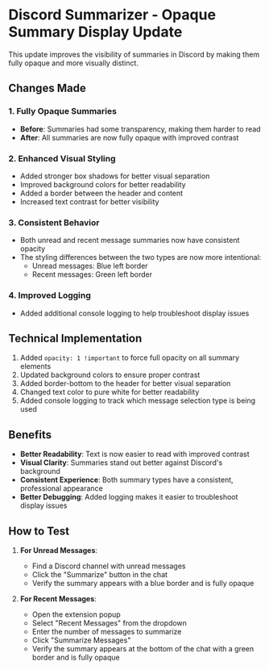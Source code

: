 # Discord Summarizer - Opaque Summary Display Update

This update improves the visibility of summaries in Discord by making them fully opaque and more visually distinct.

## Changes Made

### 1. Fully Opaque Summaries

- **Before**: Summaries had some transparency, making them harder to read
- **After**: All summaries are now fully opaque with improved contrast

### 2. Enhanced Visual Styling

- Added stronger box shadows for better visual separation
- Improved background colors for better readability
- Added a border between the header and content
- Increased text contrast for better visibility

### 3. Consistent Behavior

- Both unread and recent message summaries now have consistent opacity
- The styling differences between the two types are now more intentional:
  - Unread messages: Blue left border
  - Recent messages: Green left border

### 4. Improved Logging

- Added additional console logging to help troubleshoot display issues

## Technical Implementation

1. Added `opacity: 1 !important` to force full opacity on all summary elements
2. Updated background colors to ensure proper contrast
3. Added border-bottom to the header for better visual separation
4. Changed text color to pure white for better readability
5. Added console logging to track which message selection type is being used

## Benefits

- **Better Readability**: Text is now easier to read with improved contrast
- **Visual Clarity**: Summaries stand out better against Discord's background
- **Consistent Experience**: Both summary types have a consistent, professional appearance
- **Better Debugging**: Added logging makes it easier to troubleshoot display issues

## How to Test

1. **For Unread Messages**:
   - Find a Discord channel with unread messages
   - Click the "Summarize" button in the chat
   - Verify the summary appears with a blue border and is fully opaque

2. **For Recent Messages**:
   - Open the extension popup
   - Select "Recent Messages" from the dropdown
   - Enter the number of messages to summarize
   - Click "Summarize Messages"
   - Verify the summary appears at the bottom of the chat with a green border and is fully opaque
